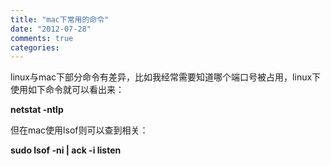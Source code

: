 ```yaml
---
title: "mac下常用的命令"
date: "2012-07-28"
comments: true
categories: 
---
```

linux与mac下部分命令有差异，比如我经常需要知道哪个端口号被占用，linux下使用如下命令就可以看出来：

**netstat -ntlp**

但在mac使用lsof则可以查到相关：

**sudo lsof -ni | ack -i  listen**



